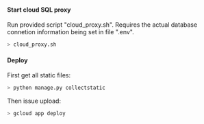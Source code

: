 #### Start cloud SQL proxy
Run provided script "cloud_proxy.sh". Requires the actual database connetion
information being set in file ".env".
```bash
> cloud_proxy.sh
```

#### Deploy
First get all static files:
```bash
> python manage.py collectstatic
```
Then issue upload:
```bash
> gcloud app deploy
```
